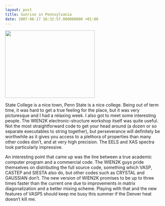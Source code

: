 ```yaml
---
layout: post
title: Sunrise in Pennsylvania
date: 2007-06-17 16:32:57.000000000 +01:00
---
```

<a href="http://thelostelectron.files.wordpress.com/2012/04/penn.png"><img class="alignleft size-full wp-image-168" title="Penn" src="{{ site.baseurl }}/assets/2007/06/penn.png" alt="" width="289" height="217" /></a>

State College is a nice town, Penn State is a nice college. Being out of term time, it was hard to get a true feeling for the place, but it was very picturesque and I had a relaxing week. I also got to meet some interesting people. The WIEN2K electronic-structure workshop itself was quite useful. Not the most straightforward code to get your head around (a dozen or so separate executables to string together), but perseverance will definitely be worthwhile as it gives you access to a plethora of properties than many other codes don’t, and at very high precision. The EELS and XAS spectra look particularly impressive.

An interesting point that came up was the line between a true academic computer program and a commercial code. The WIEN2K guys pride themselves on distributing the full source code, something which VASP, CASTEP and SIESTA also do, but other codes such as CRYSTAL and GAUSSIAN don’t. The new version of WIEN2K promises to be up to three times faster than the current one due to improvements in matrix diagonalization and a better mixing scheme. Playing with that and the new features of VASP5 should keep me busy this summer if the Denver heat doesn’t kill me.